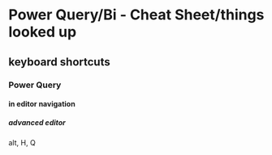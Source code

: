 # Power Query/Bi - Cheat Sheet/things looked up

##	keyboard shortcuts	##
### Power Query ##

#### in editor navigation
##### advanced editor
alt, H, Q


